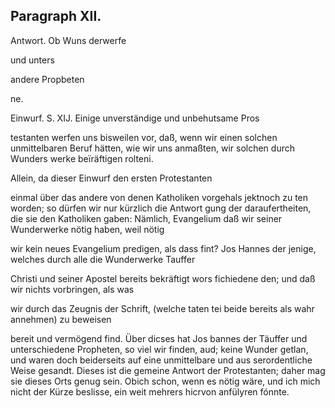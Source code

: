 

Paragraph  XII. <!-- Seite 412 -->
---------------

Antwort. Ob Wuns derwerfe

und unters

andere Propbeten

ne.

Einwurf. S. XIJ. Einige unverständige und unbehutsame Pros

testanten werfen uns bisweilen vor, daß, wenn wir einen solchen unmittelbaren Beruf hätten, wie wir uns anmaßten, wir solchen durch Wunders werke beïräftigen rolteni.

Allein, da dieser Einwurf den ersten Protestanten

einmal über das andere von denen Katholiken vorgehals jektnoch zu ten worden; so dürfen wir nur kürzlich die Antwort gung der daraufertheiten, die sie den Katholiken gaben: Nämlich, Evangelium daß wir seiner Wunderwerke nötig haben, weil nötig

wir kein neues Evangelium predigen, als dass fint? Jos Hannes der jenige, welches durch alle die Wunderwerke Tauffer

Christi und seiner Apostel bereits bekräftigt wors fichiedene den; und daß wir nichts vorbringen, als was

wir durch das Zeugnis der Schrift, (welche taten tei beide bereits als wahr annehmen) zu beweisen

bereit und vermögend find. Über dicses hat Jos bannes der Täuffer und unterschiedene Propheten, so viel wir finden, aud; keine Wunder getlan, und waren doch beiderseits auf eine unmittelbare und aus serordentliche Weise gesandt. Dieses ist die gemeine Antwort der Protestanten; daher mag sie dieses Orts genug sein. Obich schon, wenn es nötig wäre, und ich mich nicht der Kürze beslisse, ein weit mehrers hicrvon anfülyren fónnte.

